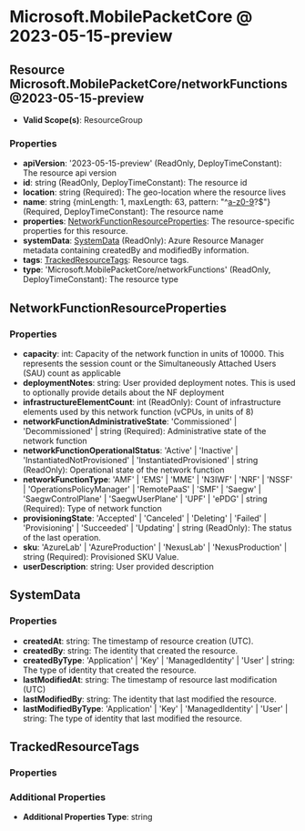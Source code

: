 # Microsoft.MobilePacketCore @ 2023-05-15-preview

## Resource Microsoft.MobilePacketCore/networkFunctions@2023-05-15-preview
* **Valid Scope(s)**: ResourceGroup
### Properties
* **apiVersion**: '2023-05-15-preview' (ReadOnly, DeployTimeConstant): The resource api version
* **id**: string (ReadOnly, DeployTimeConstant): The resource id
* **location**: string (Required): The geo-location where the resource lives
* **name**: string {minLength: 1, maxLength: 63, pattern: "^[a-z0-9]([-a-z0-9]*[a-z0-9])?$"} (Required, DeployTimeConstant): The resource name
* **properties**: [NetworkFunctionResourceProperties](#networkfunctionresourceproperties): The resource-specific properties for this resource.
* **systemData**: [SystemData](#systemdata) (ReadOnly): Azure Resource Manager metadata containing createdBy and modifiedBy information.
* **tags**: [TrackedResourceTags](#trackedresourcetags): Resource tags.
* **type**: 'Microsoft.MobilePacketCore/networkFunctions' (ReadOnly, DeployTimeConstant): The resource type

## NetworkFunctionResourceProperties
### Properties
* **capacity**: int: Capacity of the network function in units of 10000.  This represents the session count or the Simultaneously Attached Users (SAU) count as applicable
* **deploymentNotes**: string: User provided deployment notes.  This is used to optionally provide details about the NF deployment
* **infrastructureElementCount**: int (ReadOnly): Count of infrastructure elements used by this network function (vCPUs, in units of 8)
* **networkFunctionAdministrativeState**: 'Commissioned' | 'Decommissioned' | string (Required): Administrative state of the network function
* **networkFunctionOperationalStatus**: 'Active' | 'Inactive' | 'InstantiatedNotProvisioned' | 'InstantiatedProvisioned' | string (ReadOnly): Operational state of the network function
* **networkFunctionType**: 'AMF' | 'EMS' | 'MME' | 'N3IWF' | 'NRF' | 'NSSF' | 'OperationsPolicyManager' | 'RemotePaaS' | 'SMF' | 'Saegw' | 'SaegwControlPlane' | 'SaegwUserPlane' | 'UPF' | 'ePDG' | string (Required): Type of network function
* **provisioningState**: 'Accepted' | 'Canceled' | 'Deleting' | 'Failed' | 'Provisioning' | 'Succeeded' | 'Updating' | string (ReadOnly): The status of the last operation.
* **sku**: 'AzureLab' | 'AzureProduction' | 'NexusLab' | 'NexusProduction' | string (Required): Provisioned SKU Value.
* **userDescription**: string: User provided description

## SystemData
### Properties
* **createdAt**: string: The timestamp of resource creation (UTC).
* **createdBy**: string: The identity that created the resource.
* **createdByType**: 'Application' | 'Key' | 'ManagedIdentity' | 'User' | string: The type of identity that created the resource.
* **lastModifiedAt**: string: The timestamp of resource last modification (UTC)
* **lastModifiedBy**: string: The identity that last modified the resource.
* **lastModifiedByType**: 'Application' | 'Key' | 'ManagedIdentity' | 'User' | string: The type of identity that last modified the resource.

## TrackedResourceTags
### Properties
### Additional Properties
* **Additional Properties Type**: string

